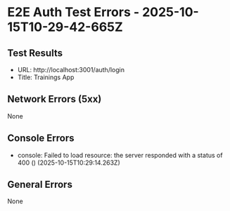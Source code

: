 # E2E Auth Test Errors - 2025-10-15T10-29-42-665Z

## Test Results
- URL: http://localhost:3001/auth/login
- Title: Trainings App

## Network Errors (5xx)
None

## Console Errors
- console: Failed to load resource: the server responded with a status of 400 () (2025-10-15T10:29:14.263Z)

## General Errors
None

